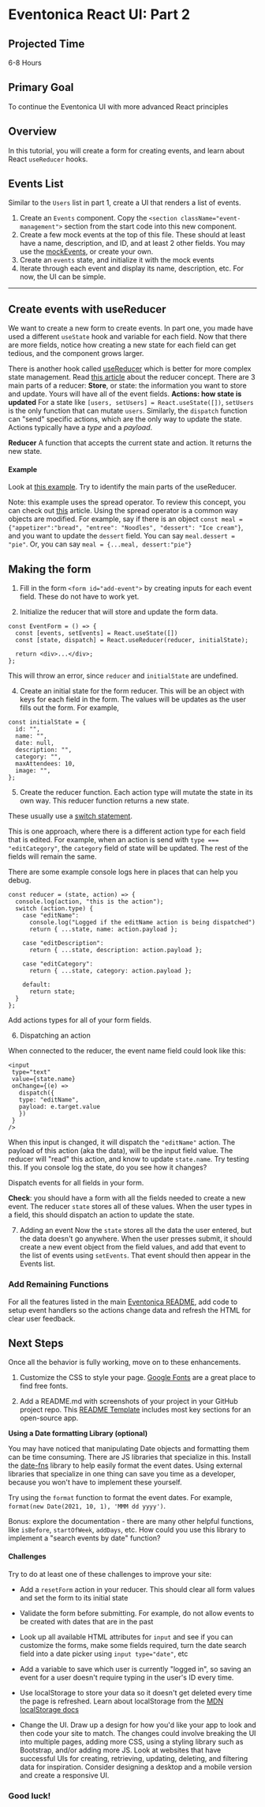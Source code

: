# Eventonica React UI: Part 2
## Projected Time
6-8 Hours

## Primary Goal

To continue the Eventonica UI with more advanced React principles

## Overview

In this tutorial, you will create a form for creating events, and learn about React `useReducer` hooks.

## Events List
Similar to the `Users` list in part 1, create a UI that renders a list of events. 

1. Create an `Events` component. Copy the `<section className="event-management">` section from the start code into this new component.
2. Create a few mock events at the top of this file. These should at least have a name, description, and ID, and at least 2 other fields. You may use the [mockEvents](./starter-code/mockEvents.js), or create your own.
3. Create an `events` state, and initialize it with the mock events
4. Iterate through each event and display its name, description, etc. For now, the UI can be simple.

---
## Create events with useReducer

We want to create a new form to create events. In part one, you made have used a different `useState` hook and variable for each field. Now that there are more fields, notice how creating a new state for each field can get tedious, and the component grows larger. 

There is another hook called [useReducer](https://reactjs.org/docs/hooks-reference.html#usereducer) which is better for more complex state management. Read [this article](https://blog.logrocket.com/guide-to-react-usereducer-hook/) about the reducer concept. There are 3 main parts of a reducer:
**Store**, or state: the information you want to store and update.  Yours will have all of the event fields. 
**Actions: how state is updated**
For a state like `[users, setUsers] = React.useState([])`, `setUsers` is the only function that can mutate `users`. Similarly, the `dispatch` function can "send" specific actions, which are the only way to update the state. Actions typically have a *type* and a *payload*. 

**Reducer**
A function that accepts the current state and action. It returns the new state.  

#### Example
Look at [this example](https://codesandbox.io/s/wild-brook-5drvk?file=/src/App.js). Try to identify the main parts of the useReducer. 

Note: this example uses the spread operator. To review this concept, you can check out [this](https://medium.com/coding-at-dawn/how-to-use-the-spread-operator-in-javascript-b9e4a8b06fab) article.
Using the spread operator is a common way objects are modified. 
For example, say if there is an object `const meal = {"appetizer":"bread", "entree": "Noodles", "dessert": "Ice cream"}`, and you want to update the `dessert` field.
You can say `meal.dessert = "pie"`. Or, you can say `meal = {...meal, dessert:"pie"}`


## Making the form
1. Fill in the form `<form id="add-event">` by creating inputs for each event field. These do not have to work yet.

3. Initialize the reducer that will store and update the form data. 
```
const EventForm = () => {
  const [events, setEvents] = React.useState([])
  const [state, dispatch] = React.useReducer(reducer, initialState);
  
  return <div>...</div>;
};
```
This will throw an error, since `reducer` and `initialState` are undefined.

4. Create an initial state for the form reducer. This will be an object with keys for each field in the form. The values will be updates as the user fills out the form.
For example,
```
const initialState = {
  id: "",
  name: "",
  date: null,
  description: "",
  category: "",
  maxAttendees: 10,
  image: "",
};
``` 

5. Create the reducer function. Each action type will mutate the state in its own way.
This reducer function returns a new state.

These usually use a [switch statement](https://www.w3schools.com/js/js_switch.asp).

This is one approach, where there is a different action type for each field that is edited. For example, when an action is send with `type === "editCategory"`, the `category` field of state will be updated. The rest of the fields will remain the same.


There are some example console logs here in places that can help you debug.
```
const reducer = (state, action) => {
  console.log(action, "this is the action");
  switch (action.type) {
    case "editName":
      console.log("Logged if the editName action is being dispatched")
      return { ...state, name: action.payload };

    case "editDescription":
      return { ...state, description: action.payload };

    case "editCategory":
      return { ...state, category: action.payload };

    default:
      return state;
  }
};
```
Add actions types for all of your form fields.


6. Dispatching an action

When connected to the reducer, the event name field could look like this:
 ```
<input
  type="text"
  value={state.name}
  onChange={(e) =>
    dispatch({
    type: "editName",
    payload: e.target.value
    })
  }
/>
 ```
 
When this input is changed, it will dispatch the `"editName"` action. The payload of this action (aka the data), will be the input field value. The reducer will "read" this action, and know to update `state.name`. Try testing this. If you console log the state, do you see how it changes?

Dispatch events for all fields in your form.


**Check**: you should have a form with all the fields needed to create a new event. The reducer `state` stores all of these values. When the user types in a field, this should dispatch an action to update the state. 

7. Adding an event
Now the `state` stores all the data the user entered, but the data doesn't go anywhere. When the user presses submit, it should  create a new event object from the field values, and add that event to the list of events using `setEvents`. That event should then appear in the Events list.

### Add Remaining Functions

For all the features listed in the main [Eventonica README](./README.md), add code to setup event handlers so the actions change data and refresh the HTML for clear user feedback.

## Next Steps

Once all the behavior is fully working, move on to these enhancements.

1. Customize the CSS to style your page. [Google Fonts](https://fonts.google.com/) are a great place to find free fonts.

2. Add a README.md with screenshots of your project in your GitHub project repo. This [README Template](https://github.com/othneildrew/Best-README-Template) includes most key sections for an open-source app.

**Using a Date formatting Library (optional)**

You may have noticed that manipulating Date objects and formatting them can be time consuming. There are JS libraries that specialize in this. Install the [date-fns](https://date-fns.org/) library to help easily format the event dates. Using external libraries that specialize in one thing can save you time as a developer, because you won't have to implement these yourself. 

Try using the `format` function to format the event dates. For example, `format(new Date(2021, 10, 1), 'MMM dd yyyy')`. 

Bonus: explore the documentation - there are many other helpful functions, like `isBefore`, `startOfWeek`, `addDays`, etc. How could you use this library to implement a "search events by date" function?


#### Challenges

Try to do at least one of these challenges to improve your site:

- Add a `resetForm` action in your reducer. This should clear all form values and set the form to its initial state

- Validate the form before submitting. For example, do not allow events to be created with dates that are in the past

- Look up all available HTML attributes for `input` and see if you can customize the forms, make some fields required, turn the date search field into a date picker using `input type="date"`, etc

- Add a variable to save which user is currently "logged in", so saving an event for a user doesn't require typing in the user's ID every time.

- Use localStorage to store your data so it doesn't get deleted every time the page is refreshed. Learn about localStorage from the [MDN localStorage docs](https://developer.mozilla.org/en-US/docs/Web/API/Window/localStorage)

- Change the UI. Draw up a design for how you'd like your app to look and then code your site to match. The changes could involve breaking the UI into multiple pages, adding more CSS, using a styling library such as Bootstrap, and/or adding more JS. Look at websites that have successful UIs for creating, retrieving, updating, deleting, and filtering data for inspiration. Consider designing a desktop and a mobile version and create a responsive UI.

### Good luck!
